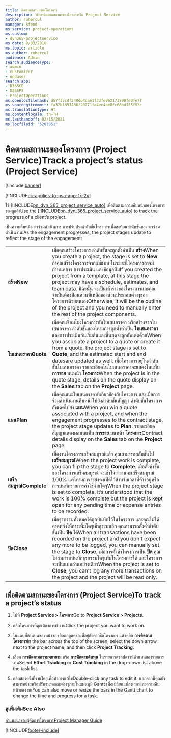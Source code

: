 ```yaml
---
title: ติดตามสถานะของโครงการ
description: วิธีการติดตามสถานะของโครงการใน Project Service
author: ruhercul
manager: kfend
ms.service: project-operations
ms.custom:
- dyn365-projectservice
ms.date: 8/03/2018
ms.topic: article
ms.author: ruhercul
audience: Admin
search.audienceType:
- admin
- customizer
- enduser
search.app:
- D365CE
- D365PS
- ProjectOperations
ms.openlocfilehash: d57f33cdf240db4cae1f33fe962173790fe0fe7f
ms.sourcegitcommit: fa32b1893286f20271fa4ec4be8fc68bd135f53c
ms.translationtype: HT
ms.contentlocale: th-TH
ms.lasthandoff: 02/15/2021
ms.locfileid: "5281951"
---
```

# <a name="track-a-projects-status-project-service"></a><span data-ttu-id="bdcb5-103">ติดตามสถานะของโครงการ (Project Service)</span><span class="sxs-lookup"><span data-stu-id="bdcb5-103">Track a project’s status (Project Service)</span></span>

[!include [banner](../includes/psa-now-project-operations.md)]

[!INCLUDE[cc-applies-to-psa-app-1x-2x](../includes/cc-applies-to-psa-app-1x-2x.md)]

<span data-ttu-id="bdcb5-104">ใช้ [!INCLUDE[pn_dyn_365_project_service_auto](../includes/pn-dyn-365-project-service-auto.md)] เพื่อติดตามความคืบหน้าของโครงการของลูกค้า</span><span class="sxs-lookup"><span data-stu-id="bdcb5-104">Use the [!INCLUDE[pn_dyn_365_project_service_auto](../includes/pn-dyn-365-project-service-auto.md)] to track the progress of a client’s project.</span></span>  

<span data-ttu-id="bdcb5-105">เป็นความคืบหน้าการร่วมดำเนินการ การปรับปรุงลำดับขั้นโครงการเพื่อสะท้อนลำดับขั้นของการร่วมดำเนินงาน:</span><span class="sxs-lookup"><span data-stu-id="bdcb5-105">As the engagement progresses, the project stages update to reflect the stage of the engagement:</span></span>  


|              |                                                                                                                                                                                                                                                                                                  |
|--------------|--------------------------------------------------------------------------------------------------------------------------------------------------------------------------------------------------------------------------------------------------------------------------------------------------|
|   <span data-ttu-id="bdcb5-106">**สร้าง**</span><span class="sxs-lookup"><span data-stu-id="bdcb5-106">**New**</span></span>    | <span data-ttu-id="bdcb5-107">เมื่อคุณสร้างโครงการ ลำดับขั้นจะถูกตั้งค่าเป็น **สร้าง**</span><span class="sxs-lookup"><span data-stu-id="bdcb5-107">When you create a project, the stage is set to **New**.</span></span> <span data-ttu-id="bdcb5-108">ถ้าคุณสร้างโครงการจากแม่แบบ ในระยะนี้โครงการอาจมีกำหนดการ การประเมิน และข้อมูลทีม</span><span class="sxs-lookup"><span data-stu-id="bdcb5-108">If you created the project from a template, at this stage the project may have a schedule, estimates, and team data.</span></span> <span data-ttu-id="bdcb5-109">มิฉะนั้น จะเป็นเค้าร่างของโครงการและคุณจำเป็นต้องป้อนส่วนที่เหลือของส่วนประกอบต่างๆของโครงการด้วยตนเอง</span><span class="sxs-lookup"><span data-stu-id="bdcb5-109">Otherwise, it will be the outline of the project and you need to manually enter the rest of the project components.</span></span> |
|  <span data-ttu-id="bdcb5-110">**ใบเสนอราคา**</span><span class="sxs-lookup"><span data-stu-id="bdcb5-110">**Quote**</span></span>   |      <span data-ttu-id="bdcb5-111">เมื่อคุณเชื่อมโยงโครงการกับใบเสนอราคา หรือสร้างจากใบเสนอราคา ลำดับขั้นของโครงการถูกตั้งค่าเป็น **ใบเสนอราคา** และการประเมินวันเริ่มต้นและสิ้นสุดจะถูกอัพเดตด้วย</span><span class="sxs-lookup"><span data-stu-id="bdcb5-111">When you associate a project to a quote or create it from a quote, the project stage is set to **Quote**, and the estimated start and end datesare updated as well.</span></span> <span data-ttu-id="bdcb5-112">เมื่อโครงการอยู่ในลำดับขั้นใบเสนอราคา รายละเอียดในใบเสนอราคาจะแสดงในแท็บ **การขาย** บนหน้า **โครงการ**</span><span class="sxs-lookup"><span data-stu-id="bdcb5-112">When the project is in the quote stage, details on the quote display on the **Sales** tab on the **Project** page.</span></span>      |
|   <span data-ttu-id="bdcb5-113">**แผน**</span><span class="sxs-lookup"><span data-stu-id="bdcb5-113">**Plan**</span></span>   |                                     <span data-ttu-id="bdcb5-114">เมื่อคุณชนะใบเสนอราคาที่เกี่ยวข้องกับโครงการ และเมื่อการร่วมดำเนินงานคืบหน้าไปยังลำดับขั้นสัญญา ลำดับขั้นโครงการอัพเดตไปยัง **แผน**</span><span class="sxs-lookup"><span data-stu-id="bdcb5-114">When you win a quote associated with a project, and when the engagement progresses to the contract stage, the project stage updates to **Plan**.</span></span> <span data-ttu-id="bdcb5-115">รายละเอียดสัญญาแสดงผลบนแท็บ **การขาย** บนหน้า **โครงการ**</span><span class="sxs-lookup"><span data-stu-id="bdcb5-115">Contract details display on the **Sales** tab on the **Project** page.</span></span>                                      |
| <span data-ttu-id="bdcb5-116">**เสร็จสมบูรณ์**</span><span class="sxs-lookup"><span data-stu-id="bdcb5-116">**Complete**</span></span> |                    <span data-ttu-id="bdcb5-117">เมื่องานโครงการเสร็จสมบูรณ์แล้ว คุณสามารถสลับขั้นไป **เสร็จสมบูรณ์**</span><span class="sxs-lookup"><span data-stu-id="bdcb5-117">When the project work is complete, you can flip the stage to **Complete**.</span></span> <span data-ttu-id="bdcb5-118">เมื่อตั้งค่าขั้นของโครงการเสร็จสมบูรณ์ จะเข้าใจว่างานจะเสร็จสมบูรณ์ 100% แต่โครงการจะยังคงเปิดไว้สำหรับเวลาที่ค้างอยู่หรือการบันทึกรายการค่าใช้จ่ายใดๆ</span><span class="sxs-lookup"><span data-stu-id="bdcb5-118">When the project stage is set to complete, it’s understood that the work is 100% complete but the project is kept open for any pending time or expense entries to be recorded.</span></span>                     |
|  <span data-ttu-id="bdcb5-119">**ปิด**</span><span class="sxs-lookup"><span data-stu-id="bdcb5-119">**Close**</span></span>   |           <span data-ttu-id="bdcb5-120">เมื่อธุรกรรมทั้งหมดได้ถูกบันทึกไว้ในโครงการ และคุณไม่ได้คาดหวังให้การเพิ่มใดๆเข้าสู่ระบบอีก คุณสามารถตั้งค่าลำดับขั้นเป็น **ปิด** ได้</span><span class="sxs-lookup"><span data-stu-id="bdcb5-120">When all transactions have been recorded on the project and you don't expect any more to be logged, you can manually set the stage to **Close**.</span></span> <span data-ttu-id="bdcb5-121">เมื่อการตั้งค่าโครงการเป็น **ปิด** คุณไม่สามารถบันทึกธุรกรรมใดๆเพิ่มในโครงการได้ และโครงการจะเป็นแบบอ่านอย่างเดียว</span><span class="sxs-lookup"><span data-stu-id="bdcb5-121">When the project is set to **Close**, you can’t log any more transactions on the project and the project will be read only.</span></span>           |

## <a name="to-track-a-projects-status"></a><span data-ttu-id="bdcb5-122">เพื่อติดตามสถานะของโครงการ (Project Service)</span><span class="sxs-lookup"><span data-stu-id="bdcb5-122">To track a project’s status</span></span>  

1.  <span data-ttu-id="bdcb5-123">ไปที่ **Project Service > โครงการ**</span><span class="sxs-lookup"><span data-stu-id="bdcb5-123">Go to **Project Service > Projects**.</span></span>  

2.  <span data-ttu-id="bdcb5-124">คลิกโครงการที่คุณต้องการทำงาน</span><span class="sxs-lookup"><span data-stu-id="bdcb5-124">Click the project you want to work on.</span></span>  

3.  <span data-ttu-id="bdcb5-125">ในแถบที่ด้านบนของหน้าจอ เลือกกลูกศรลงที่อยู่ถัดจากชื่อโครงการ แล้วคลิก **การติดตามโครงการ**</span><span class="sxs-lookup"><span data-stu-id="bdcb5-125">In the bar across the top of the screen, select the down arrow next to the project name, and then click **Project Tracking**.</span></span>  

4.  <span data-ttu-id="bdcb5-126">เลือก **การติดตามความพยายาม** หรือ **การติดตามต้นทุน** ในรายการดรอปดาวน์ด้านบนของรายการงาน</span><span class="sxs-lookup"><span data-stu-id="bdcb5-126">Select **Effort Tracking** or **Cost Tracking** in the drop-down list above the task list.</span></span>  

5.  <span data-ttu-id="bdcb5-127">คลิกสองครั้งที่งานใดๆเพื่อทำการแก้ไข</span><span class="sxs-lookup"><span data-stu-id="bdcb5-127">Double-click any task to edit it.</span></span> <span data-ttu-id="bdcb5-128">นอกจากนี้คุณยังสามารถย้ายหรือปรับขนาดแถบต่างๆภายในแผนภูมิ Gantt เพื่อเปลี่ยนแปลงเวลาและความคืบหน้าของงาน</span><span class="sxs-lookup"><span data-stu-id="bdcb5-128">You can also move or resize the bars in the Gantt chart to change the time and progress for a task.</span></span>  

### <a name="see-also"></a><span data-ttu-id="bdcb5-129">ดูเพิ่มเติม</span><span class="sxs-lookup"><span data-stu-id="bdcb5-129">See Also</span></span>  
 [<span data-ttu-id="bdcb5-130">คำแนะนำของผู้จัดการโครงการ</span><span class="sxs-lookup"><span data-stu-id="bdcb5-130">Project Manager Guide</span></span>](../psa/project-manager-guide.md)


[!INCLUDE[footer-include](../includes/footer-banner.md)]